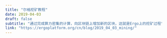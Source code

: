 ```yaml
---
title: "尔格挖矿教程"
date: 2019-04-03
draft: false
subtitle: "通过完成算力密集的计算，向区块链上增加新的区块，这就是Ergo上的挖矿过程"
link: "https://ergoplatform.org/cn/blog/2019_04_03_mining/"
---
```

